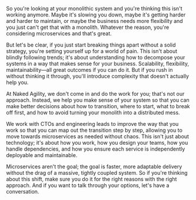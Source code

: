So you're looking at your monolithic system and you're thinking this isn't working anymore. Maybe it's slowing you down, maybe it's getting harder and harder to maintain, or maybe the business needs more flexibility and you just can't get that with a monolith. Whatever the reason, you're considering microservices and that's great. 

But let's be clear, if you just start breaking things apart without a solid strategy, you're setting yourself up for a world of pain. This isn't about blindly following trends; it's about understanding how to decompose your systems in a way that makes sense for your business. Scalability, flexibility, maintainability—all great outcomes if you can do it. But if you rush in without thinking it through, you'll introduce complexity that doesn't actually help you. 

At Naked Agility, we don't come in and do the work for you; that's not our approach. Instead, we help you make sense of your system so that you can make better decisions about how to transition, where to start, what to break off first, and how to avoid turning your monolith into a distributed mess. 

We work with CTOs and engineering leads to improve the way that you work so that you can map out the transition step by step, allowing you to move towards microservices as needed without chaos. This isn't just about technology; it's about how you work, how you design your teams, how you handle dependencies, and how you ensure each service is independently deployable and maintainable. 

Microservices aren't the goal; the goal is faster, more adaptable delivery without the drag of a massive, tightly coupled system. So if you're thinking about this shift, make sure you do it for the right reasons with the right approach. And if you want to talk through your options, let's have a conversation.